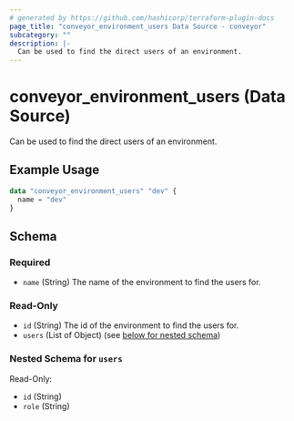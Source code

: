 ```yaml
---
# generated by https://github.com/hashicorp/terraform-plugin-docs
page_title: "conveyor_environment_users Data Source - conveyor"
subcategory: ""
description: |-
  Can be used to find the direct users of an environment.
---
```


# conveyor_environment_users (Data Source)

Can be used to find the direct users of an environment.

## Example Usage

```terraform
data "conveyor_environment_users" "dev" {
  name = "dev"
}
```

<!-- schema generated by tfplugindocs -->
## Schema

### Required

- `name` (String) The name of the environment to find the users for.

### Read-Only

- `id` (String) The id of the environment to find the users for.
- `users` (List of Object) (see [below for nested schema](#nestedatt--users))

<a id="nestedatt--users"></a>
### Nested Schema for `users`

Read-Only:

- `id` (String)
- `role` (String)

